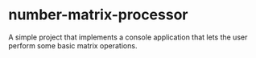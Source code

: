# number-matrix-processor
A simple project that implements a console application that lets the user perform some basic matrix operations.
